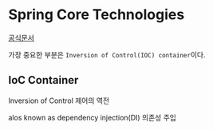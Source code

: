 # Spring Core Technologies

[공식문서](https://docs.spring.io/spring-framework/reference/core.html)

가장 중요한 부분은 `Inversion of Control(IOC) container`이다. 

## IoC Container

Inversion of Control 제어의 역전

alos known as dependency injection(DI) 의존성 주입



